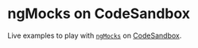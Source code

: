 # ngMocks on CodeSandbox

Live examples to play with [`ngMocks`](https://www.npmjs.com/package/ng-mocks)
on [CodeSandbox](http://codesandbox.io/s/github/satanTime/ng-mocks-cs?file=/src/test.spec.ts).
